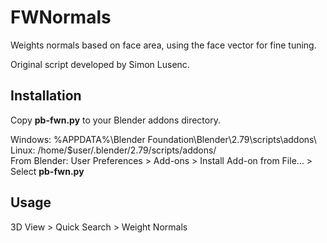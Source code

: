 # FWNormals
Weights normals based on face area, using the face vector for fine tuning.

Original script developed by Simon Lusenc.

## Installation

Copy **pb-fwn.py** to your Blender addons directory.

Windows:      %APPDATA%\Blender Foundation\Blender\2.79\scripts\addons\  
Linux:        /home/$user/.blender/2.79/scripts/addons/  
From Blender: User Preferences > Add-ons > Install Add-on from File... > Select **pb-fwn.py**  

## Usage

3D View > Quick Search > Weight Normals